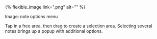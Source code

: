 ---
---

{% flexible_image link=".png" alt="" %}

Image: note options menu

Tap in a free area, then drag to create a selection area. Selecting several notes brings up a popup with additional options.
